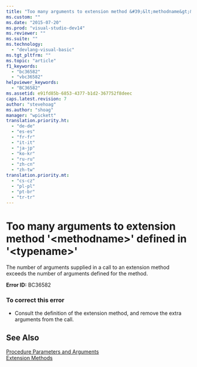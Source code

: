 ```yaml
---
title: "Too many arguments to extension method &#39;&lt;methodname&gt;&#39; defined in &#39;&lt;typename&gt;&#39; | Microsoft Docs"
ms.custom: ""
ms.date: "2015-07-20"
ms.prod: "visual-studio-dev14"
ms.reviewer: ""
ms.suite: ""
ms.technology: 
  - "devlang-visual-basic"
ms.tgt_pltfrm: ""
ms.topic: "article"
f1_keywords: 
  - "bc36582"
  - "vbc36582"
helpviewer_keywords: 
  - "BC36582"
ms.assetid: e91fd85b-6853-4377-b1d2-367752f8deec
caps.latest.revision: 7
author: "stevehoag"
ms.author: "shoag"
manager: "wpickett"
translation.priority.ht: 
  - "de-de"
  - "es-es"
  - "fr-fr"
  - "it-it"
  - "ja-jp"
  - "ko-kr"
  - "ru-ru"
  - "zh-cn"
  - "zh-tw"
translation.priority.mt: 
  - "cs-cz"
  - "pl-pl"
  - "pt-br"
  - "tr-tr"
---
```

# Too many arguments to extension method &#39;&lt;methodname&gt;&#39; defined in &#39;&lt;typename&gt;&#39;
The number of arguments supplied in a call to an extension method exceeds the number of arguments defined for the method.  
  
 **Error ID:** BC36582  
  
### To correct this error  
  
-   Consult the definition of the extension method, and remove the extra arguments from the call.  
  
## See Also  
 [Procedure Parameters and Arguments](../../visual-basic/programming-guide/language-features/procedures/procedure-parameters-and-arguments.md)   
 [Extension Methods](../../visual-basic/programming-guide/language-features/procedures/extension-methods.md)
